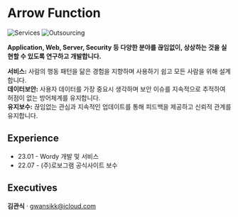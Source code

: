 # Arrow Function
![Services](https://img.shields.io/badge/Services-1-brightgreen)
![Outsourcing](https://img.shields.io/badge/Outsourcing-1-blueviolet)

**Application, Web, Server, Security 등 다양한 분야를 끊임없이, 상상하는 것을 실현할 수 있도록 연구하고 개발합니다.**

**서비스:** 사람의 행동 패턴을 닮은 경험을 지향하며 사용하기 쉽고 모든 사람을 위해 설계합니다.  
**데이터보안:** 사용자 데이터를 가장 중요시 생각하며 보안 이슈를 지속적으로 추적하여 허점이 없는 방어체계를 유지합니다.  
**유지보수:** 끊임없는 관심과 지속적인 업데이트를 통해 피드백을 제공하고 신뢰적 관계를 유지합니다.  

## Experience
- 23.01 - Wordy 개발 및 서비스
- 22.07 - (주)로보그램 공식사이트 보수

## Executives
<b>김관식</b> · gwansikk@icloud.com
